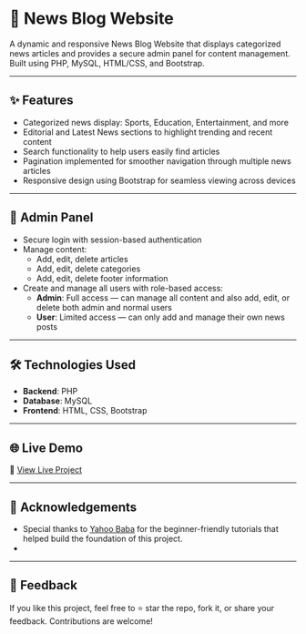 # 📰 News Blog Website

A dynamic and responsive News Blog Website that displays categorized news articles and provides a secure admin panel for content management. Built using PHP, MySQL, HTML/CSS, and Bootstrap.

---

## ✨ Features


- Categorized news display: Sports, Education, Entertainment, and more
- Editorial and Latest News sections to highlight trending and recent content
- Search functionality to help users easily find articles
- Pagination implemented for smoother navigation through multiple news articles
- Responsive design using Bootstrap for seamless viewing across devices

---

## 🔐 Admin Panel

- Secure login with session-based authentication
- Manage content:
  - Add, edit, delete articles
  - Add, edit, delete categories
  - Add, edit, delete footer information
- Create and manage all users with role-based access:
  - **Admin**: Full access — can manage all content and also add, edit, or delete both admin and normal users
  - **User**: Limited access — can only add and manage their own news posts


---

## 🛠️ Technologies Used

- **Backend**: PHP
- **Database**: MySQL
- **Frontend**: HTML, CSS, Bootstrap 

---

## 🌐 Live Demo

🔗 [View Live Project](https://newscms1.rf.gd/)

---


## 🙏 Acknowledgements

- Special thanks to [Yahoo Baba](https://www.youtube.com/@YahooBaba) for the beginner-friendly tutorials that helped build the foundation of this project.
- 
---

## 💬 Feedback

If you like this project, feel free to ⭐ star the repo, fork it, or share your feedback. Contributions are welcome!
